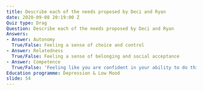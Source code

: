 ```yaml
---
title: Describe each of the needs proposed by Deci and Ryan
date: 2020-09-08 20:19:00 Z
Quiz type: Drag
Question: Describe each of the needs proposed by Deci and Ryan
Answers:
- Answer: Autonomy
  True/False: Feeling a sense of choice and control
- Answer: Relatedness
  True/False: Feeling a sense of belonging and social acceptance
- Answer: Competence
  True/False: 'Feeling like you are confident in your ability to do things well '
Education programme: Depression & Low Mood
slide: 54
---
```


